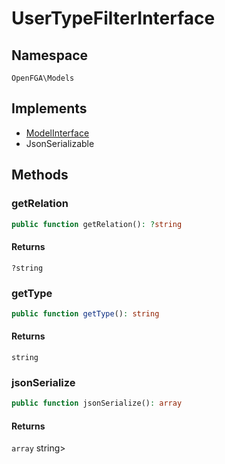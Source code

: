 # UserTypeFilterInterface


## Namespace
`OpenFGA\Models`

## Implements
* [ModelInterface](Models/ModelInterface.md)
* JsonSerializable

## Methods
### getRelation


```php
public function getRelation(): ?string
```



#### Returns
`?string` 

### getType


```php
public function getType(): string
```



#### Returns
`string` 

### jsonSerialize


```php
public function jsonSerialize(): array
```



#### Returns
`array` string&gt;


